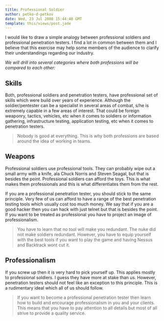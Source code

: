 ```yaml
---
title: Professional Soldier
author: petko-d-petkov
date: Wed, 23 Jul 2008 15:44:48 GMT
template: this/views/post.jade
---
```


I would like to draw a simple analogy between professional soldiers and professional penetration testers. I find a lot in common between them and I believe that this exercise may help some members of the audience to clarify their understandings regarding our industry.

_We will drill into several categories where both professions will be compared to each other:_

## Skills

Both, professional soldiers and penetration testers, have professional set of skills which were build over years of experience. Although the soldier/pentester can be a specialist in several areas of combat, s/he is extremely capable in a few areas of interest. That could be foreign weaponry, tactics, vehicles, etc when it comes to soldiers or information gathering, infrastructure testing, application testing, etc when it comes to penetration testers.

> Nobody is good at everything. This is why both professions are based around the idea of working in teams.

## Weapons

Professional soldiers use professional tools. They can probably wipe out a small army with a knife, ala Chuck Norris and Steven Seagal, but that is besides the point. Professional soldiers can afford the toys. This is what makes them professionals and this is what differentiates them from the rest.

If you are a professional penetration tester, you should stick to the same principle. Very few of us can afford to have a range of the best penetration testing tools which usually cost too much money. We say that if you are a good hacker then you can hack with just telnet but that is besides the point. If you want to be treated as professional you have to project an image of professionalism.

> You have to learn that no tool will make you redundant. The nuke did not make soldiers redundant. However, you have to equip yourself with the best tools if you want to play the game and having Nessus and Backtrack wont cut it.

## Professionalism

If you screw up then it is very hard to pick yourself up. This applies mostly to professional soldiers. I guess they have more at stake than us. However, penetration testers should not feel like an exception to this principle. This is a rudimentary ideal which all of us should follow.

> If you want to become a professional penetration tester then learn how to build and encourage professionalism in you and your clients. This means that you have to pay attention to all details but most of all strive to provide a quality service.

